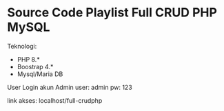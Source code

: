 # Source Code Playlist Full CRUD PHP MySQL 
Teknologi:
- PHP 8.*
- Boostrap 4.*
- Mysql/Maria DB

User Login
akun Admin
user: admin
pw: 123

link akses: localhost/full-crudphp

